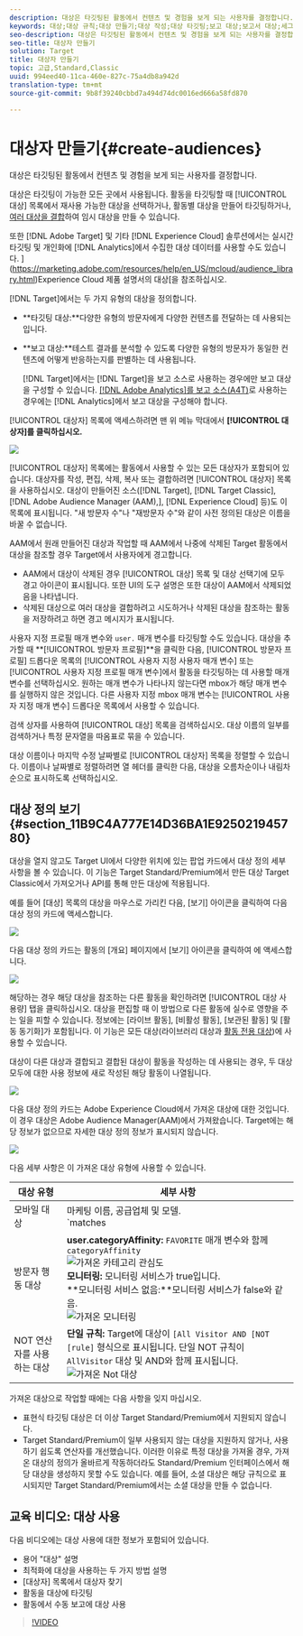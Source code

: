 ```yaml
---
description: 대상은 타깃팅된 활동에서 컨텐츠 및 경험을 보게 되는 사용자를 결정합니다.
keywords: 대상;대상 규칙;대상 만들기;대상 작성;대상 타깃팅;보고 대상;보고서 대상;세그먼트;사용자 지정 프로필 매개 변수;대상 정의;대상 목록
seo-description: 대상은 타깃팅된 활동에서 컨텐츠 및 경험을 보게 되는 사용자를 결정합니다.
seo-title: 대상자 만들기
solution: Target
title: 대상자 만들기
topic: 고급,Standard,Classic
uuid: 994eed40-11ca-460e-827c-75a4db8a942d
translation-type: tm+mt
source-git-commit: 9b8f39240cbbd7a494d74dc0016ed666a58fd870

---
```



# 대상자 만들기{#create-audiences}

대상은 타깃팅된 활동에서 컨텐츠 및 경험을 보게 되는 사용자를 결정합니다.

대상은 타깃팅이 가능한 모든 곳에서 사용됩니다. 활동을 타깃팅할 때 [!UICONTROL 대상] 목록에서 재사용 가능한 대상을 선택하거나, 활동별 대상을 만들어 타깃팅하거나, [여러 대상을 결합](../../c-target/combining-multiple-audiences.md#concept_A7386F1EA4394BD2AB72399C225981E5)하여 임시 대상을 만들 수 있습니다.

또한 [!DNL Adobe Target] 및 기타 [!DNL Experience Cloud] 솔루션에서는 실시간 타깃팅 및 개인화에 [!DNL Analytics]에서 수집한 대상 데이터를 사용할 수도 있습니다. ](https://marketing.adobe.com/resources/help/en_US/mcloud/audience_library.html)Experience Cloud 제품 설명서의 대상[을 참조하십시오.

[!DNL Target]에서는 두 가지 유형의 대상을 정의합니다.

* **타깃팅 대상:**다양한 유형의 방문자에게 다양한 컨텐츠를 전달하는 데 사용되는 입니다.
* **보고 대상:**테스트 결과를 분석할 수 있도록 다양한 유형의 방문자가 동일한 컨텐츠에 어떻게 반응하는지를 판별하는 데 사용됩니다.

   [!DNL Target]에서는 [!DNL Target]을 보고 소스로 사용하는 경우에만 보고 대상을 구성할 수 있습니다. [[!DNL Adobe Analytics]를 보고 소스(A4T)](../../c-integrating-target-with-mac/a4t/a4t.md#concept_7540C8C04259434AB6EE33B09F47A1DE)로 사용하는 경우에는 [!DNL Analytics]에서 보고 대상을 구성해야 합니다.

[!UICONTROL 대상자] 목록에 액세스하려면 맨 위 메뉴 막대에서 **[!UICONTROL 대상자]를 클릭하십시오.**

![](assets/audiences_list.png)

[!UICONTROL 대상자] 목록에는 활동에서 사용할 수 있는 모든 대상자가 포함되어 있습니다. 대상자를 작성, 편집, 삭제, 복사 또는 결합하려면 [!UICONTROL 대상자] 목록을 사용하십시오. 대상이 만들어진 소스([!DNL Target], [!DNL Target Classic], [!DNL Adobe Audience Manager (AAM),], [!DNL Experience Cloud] 등)도 이 목록에 표시됩니다. &quot;새 방문자 수&quot;나 &quot;재방문자 수&quot;와 같이 사전 정의된 대상은 이름을 바꿀 수 없습니다.

AAM에서 원래 만들어진 대상과 작업할 때 AAM에서 나중에 삭제된 Target 활동에서 대상을 참조할 경우 Target에서 사용자에게 경고합니다.

* AAM에서 대상이 삭제된 경우 [!UICONTROL 대상] 목록 및 대상 선택기에 모두 경고 아이콘이 표시됩니다. 또한 UI의 도구 설명은 또한 대상이 AAM에서 삭제되었음을 나타냅니다.
* 삭제된 대상으로 여러 대상을 결합하려고 시도하거나 삭제된 대상을 참조하는 활동을 저장하려고 하면 경고 메시지가 표시됩니다.

사용자 지정 프로필 매개 변수와 `user.` 매개 변수를 타깃팅할 수도 있습니다. 대상을 추가할 때 **[!UICONTROL 방문자 프로필]**을 클릭한 다음, [!UICONTROL 방문자 프로필] 드롭다운 목록의 [!UICONTROL 사용자 지정 사용자 매개 변수] 또는 [!UICONTROL 사용자 지정 프로필 매개 변수]에서 활동을 타깃팅하는 데 사용할 매개 변수를 선택하십시오. 원하는 매개 변수가 나타나지 않는다면 mbox가 해당 매개 변수를 실행하지 않은 것입니다. 다른 사용자 지정 mbox 매개 변수는 [!UICONTROL 사용자 지정 매개 변수] 드롭다운 목록에서 사용할 수 있습니다.

검색 상자를 사용하여 [!UICONTROL 대상] 목록을 검색하십시오. 대상 이름의 일부를 검색하거나 특정 문자열을 따옴표로 묶을 수 있습니다.

대상 이름이나 마지막 수정 날짜별로 [!UICONTROL 대상자] 목록을 정렬할 수 있습니다. 이름이나 날짜별로 정렬하려면 열 헤더를 클릭한 다음, 대상을 오름차순이나 내림차순으로 표시하도록 선택하십시오.

## 대상 정의 보기 {#section_11B9C4A777E14D36BA1E925021945780}

대상을 열지 않고도 Target UI에서 다양한 위치에 있는 팝업 카드에서 대상 정의 세부 사항을 볼 수 있습니다. 이 기능은 Target Standard/Premium에서 만든 대상 Target Classic에서 가져오거나 API를 통해 만든 대상에 적용됩니다.

예를 들어 [대상] 목록의 대상을 마우스로 가리킨 다음, [보기] 아이콘을 클릭하여 다음 대상 정의 카드에 액세스합니다.

![](assets/audience_definition_list.png)

다음 대상 정의 카드는 활동의 [개요] 페이지에서 [보기] 아이콘을 클릭하여 에 액세스합니다.

![](assets/audience_definition.png)

해당하는 경우 해당 대상을 참조하는 다른 활동을 확인하려면 [!UICONTROL 대상 사용량] 탭을 클릭하십시오. 대상을 편집할 때 이 방법으로 다른 활동에 실수로 영향을 주는 일을 피할 수 있습니다. 정보에는 [라이브 활동], [비활성 활동], [보관된 활동] 및 [활동 동기화]가 포함됩니다. 이 기능은 모든 대상(라이브러리 대상과 [활동 전용 대상](../../c-target/creating-activity-only-audience.md#concept_A6BADCF530ED4AE1852E677FEBE68483))에 사용할 수 있습니다.

대상이 다른 대상과 결합되고 결합된 대상이 활동을 작성하는 데 사용되는 경우, 두 대상 모두에 대한 사용 정보에 새로 작성된 해당 활동이 나열됩니다.

![](assets/audience_definition_list_usage.png)

다음 대상 정의 카드는 Adobe Experience Cloud에서 가져온 대상에 대한 것입니다. 이 경우 대상은 Adobe Audience Manager(AAM)에서 가져왔습니다. Target에는 해당 정보가 없으므로 자세한 대상 정의 정보가 표시되지 않습니다.

![](assets/audience_definition_mc.png)

다음 세부 사항은 이 가져온 대상 유형에 사용할 수 있습니다.

| 대상 유형 | 세부 사항 |
|--- |--- |
| 모바일 대상 | 마케팅 이름, 공급업체 및 모델.<br>`matches | does not match` 연산자가 `equals | does not equal`<br>![가져온 모바일 대상](/help/c-target/c-audiences/assets/imported_mobile_audience.png) 대신 표시됩니다. |
| 방문자 행동 대상 | **user.categoryAffinity:** `FAVORITE` 매개 변수와 함께 `categoryAffinity`<br>![가져온 카테고리 관심도](/help/c-target/c-audiences/assets/imported_category_affinity.png)<br>**모니터링:** 모니터링 서비스가 true입니다.<br>**모니터링 서비스 없음:**모니터링 서비스가 false와 같음.<br>![가져온 모니터링](/help/c-target/c-audiences/assets/imported_monitoring.png) |
| NOT 연산자를 사용하는 대상 | **단일 규칙:** Target에 대상이 `[All Visitor AND [NOT [rule]` 형식으로 표시됩니다. 단일 NOT 규칙이 `AllVisitor` 대상 및 AND와 함께 표시됩니다.<br>![가져온 Not 대상](/help/c-target/c-audiences/assets/imported_not_audience.png) |

가져온 대상으로 작업할 때에는 다음 사항을 잊지 마십시오.

* 표현식 타깃팅 대상은 더 이상 Target Standard/Premium에서 지원되지 않습니다.
* Target Standard/Premium이 일부 사용되지 않는 대상을 지원하지 않거나, 사용하기 쉽도록 연산자를 개선했습니다. 이러한 이유로 특정 대상을 가져올 경우, 가져온 대상의 정의가 올바르게 작동하더라도 Standard/Premium 인터페이스에서 해당 대상을 생성하지 못할 수도 있습니다. 예를 들어, 소셜 대상은 해당 규칙으로 표시되지만 Target Standard/Premium에서는 소셜 대상을 만들 수 없습니다.

## 교육 비디오: 대상 사용

다음 비디오에는 대상 사용에 대한 정보가 포함되어 있습니다.

* 용어 &quot;대상&quot; 설명
* 최적화에 대상을 사용하는 두 가지 방법 설명
* [대상자] 목록에서 대상자 찾기
* 활동을 대상에 타깃팅
* 활동에서 수동 보고에 대상 사용

>[!VIDEO](https://video.tv.adobe.com/v/17398)